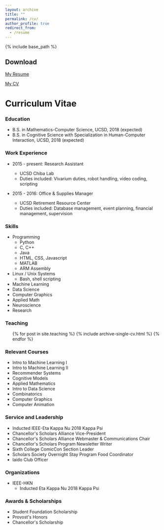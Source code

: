 ```yaml
---
layout: archive
title: ""
permalink: /cv/
author_profile: true
redirect_from:
  - /resume
---
```


{% include base_path %}

Download
-----
<span style="color:blue">[My Resume](http://www.andythai.xyz/files/resume.pdf)</span>

<span style="color:blue">[My CV](http://www.andythai.xyz/files/cv.pdf)</span>


Curriculum Vitae
=====

### Education

* B.S. in Mathematics-Computer Science, UCSD, 2018 (expected)
* B.S. in Cognitive Science with Specialization in Human-Computer Interaction, UCSD, 2018 (expected)


### Work Experience

* 2015 - present: Research Assistant
  * UCSD Chiba Lab
  * Duties included: Vivarium duties, robot handling, video coding, scripting

* 2015 - 2016: Office & Supplies Manager
  * UCSD Retirement Resource Center
  * Duties included: Database management, event planning, financial management, supervision
  
  
### Skills

* Programming
  * Python
  * C, C++
  * Java
  * HTML, CSS, Javascript
  * MATLAB
  * ARM Assembly
* Linux / Unix Systems
  * Bash, shell scripting
* Machine Learning
* Data Science
* Computer Graphics
* Applied Math
* Neuroscience
* Research


### Teaching

  <ul>{% for post in site.teaching %}
    {% include archive-single-cv.html %}
  {% endfor %}</ul>
  
  
### Relevant Courses

* Intro to Machine Learning I
* Intro to Machine Learning II
* Recommender Systems
* Cognitive Models
* Applied Mathematics
* Intro to Data Science
* Combinatorics
* Computer Graphics
* Computer Animation

  
### Service and Leadership

* Inducted IEEE-Eta Kappa Nu 2018 Kappa Psi
* Chancellor's Scholars Alliance Vice-President
* Chancellor's Scholars Alliance Webmaster & Communications Chair
* Chancellor's Scholars Program Newsletter Writer
* Sixth College ComicCon Section Leader
* Scholars Society Overnight Stay Program Food Coordinator
* Iaido Club Officer

### Organizations

* IEEE-HKN
  * Inducted Eta Kappa Nu 2018 Kappa Psi

### Awards & Scholarships

* Student Foundation Scholarship
* Provost's Honors
* Chancellor's Scholarship
